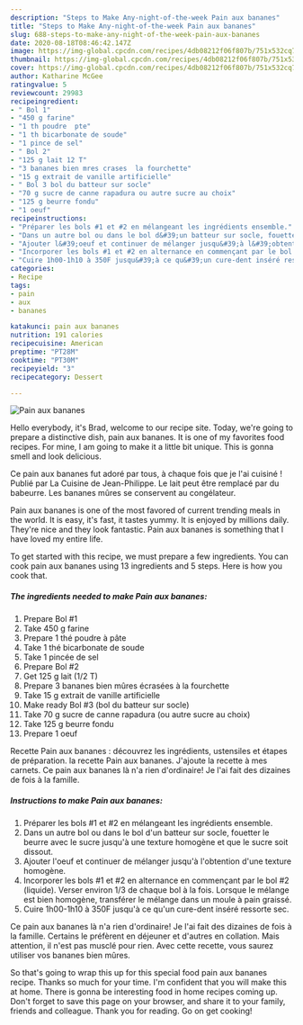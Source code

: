 ```yaml
---
description: "Steps to Make Any-night-of-the-week Pain aux bananes"
title: "Steps to Make Any-night-of-the-week Pain aux bananes"
slug: 688-steps-to-make-any-night-of-the-week-pain-aux-bananes
date: 2020-08-18T08:46:42.147Z
image: https://img-global.cpcdn.com/recipes/4db08212f06f807b/751x532cq70/pain-aux-bananes-photo-principale-de-la-recette.jpg
thumbnail: https://img-global.cpcdn.com/recipes/4db08212f06f807b/751x532cq70/pain-aux-bananes-photo-principale-de-la-recette.jpg
cover: https://img-global.cpcdn.com/recipes/4db08212f06f807b/751x532cq70/pain-aux-bananes-photo-principale-de-la-recette.jpg
author: Katharine McGee
ratingvalue: 5
reviewcount: 29983
recipeingredient:
- " Bol 1"
- "450 g farine"
- "1 th poudre  pte"
- "1 th bicarbonate de soude"
- "1 pince de sel"
- " Bol 2"
- "125 g lait 12 T"
- "3 bananes bien mres crases  la fourchette"
- "15 g extrait de vanille artificielle"
- " Bol 3 bol du batteur sur socle"
- "70 g sucre de canne rapadura ou autre sucre au choix"
- "125 g beurre fondu"
- "1 oeuf"
recipeinstructions:
- "Préparer les bols #1 et #2 en mélangeant les ingrédients ensemble."
- "Dans un autre bol ou dans le bol d&#39;un batteur sur socle, fouetter le beurre avec le sucre jusqu&#39;à une texture homogène et que le sucre soit dissout."
- "Ajouter l&#39;oeuf et continuer de mélanger jusqu&#39;à l&#39;obtention d&#39;une texture homogène."
- "Incorporer les bols #1 et #2 en alternance en commençant par le bol #2 (liquide). Verser environ 1/3 de chaque bol à la fois. Lorsque le mélange est bien homogène, transférer le mélange dans un moule à pain graissé."
- "Cuire 1h00-1h10 à 350F jusqu&#39;à ce qu&#39;un cure-dent inséré ressorte sec."
categories:
- Recipe
tags:
- pain
- aux
- bananes

katakunci: pain aux bananes 
nutrition: 191 calories
recipecuisine: American
preptime: "PT28M"
cooktime: "PT30M"
recipeyield: "3"
recipecategory: Dessert

---
```



![Pain aux bananes](https://img-global.cpcdn.com/recipes/4db08212f06f807b/751x532cq70/pain-aux-bananes-photo-principale-de-la-recette.jpg)

Hello everybody, it's Brad, welcome to our recipe site. Today, we're going to prepare a distinctive dish, pain aux bananes. It is one of my favorites food recipes. For mine, I am going to make it a little bit unique. This is gonna smell and look delicious.

Ce pain aux bananes fut adoré par tous, à chaque fois que je l&#39;ai cuisiné ! Publié par La Cuisine de Jean-Philippe. Le lait peut être remplacé par du babeurre. Les bananes mûres se conservent au congélateur.

Pain aux bananes is one of the most favored of current trending meals in the world. It is easy, it's fast, it tastes yummy. It is enjoyed by millions daily. They're nice and they look fantastic. Pain aux bananes is something that I have loved my entire life.


To get started with this recipe, we must prepare a few ingredients. You can cook pain aux bananes using 13 ingredients and 5 steps. Here is how you cook that.

<!--inarticleads1-->

##### The ingredients needed to make Pain aux bananes:

1. Prepare  Bol #1
1. Take 450 g farine
1. Prepare 1 thé poudre à pâte
1. Take 1 thé bicarbonate de soude
1. Take 1 pincée de sel
1. Prepare  Bol #2
1. Get 125 g lait (1/2 T)
1. Prepare 3 bananes bien mûres écrasées à la fourchette
1. Take 15 g extrait de vanille artificielle
1. Make ready  Bol #3 (bol du batteur sur socle)
1. Take 70 g sucre de canne rapadura (ou autre sucre au choix)
1. Take 125 g beurre fondu
1. Prepare 1 oeuf


Recette Pain aux bananes : découvrez les ingrédients, ustensiles et étapes de préparation. la recette Pain aux bananes. J&#39;ajoute la recette à mes carnets. Ce pain aux bananes là n&#39;a rien d&#39;ordinaire! Je l&#39;ai fait des dizaines de fois à la famille. 

<!--inarticleads2-->

##### Instructions to make Pain aux bananes:

1. Préparer les bols #1 et #2 en mélangeant les ingrédients ensemble.
1. Dans un autre bol ou dans le bol d&#39;un batteur sur socle, fouetter le beurre avec le sucre jusqu&#39;à une texture homogène et que le sucre soit dissout.
1. Ajouter l&#39;oeuf et continuer de mélanger jusqu&#39;à l&#39;obtention d&#39;une texture homogène.
1. Incorporer les bols #1 et #2 en alternance en commençant par le bol #2 (liquide). Verser environ 1/3 de chaque bol à la fois. Lorsque le mélange est bien homogène, transférer le mélange dans un moule à pain graissé.
1. Cuire 1h00-1h10 à 350F jusqu&#39;à ce qu&#39;un cure-dent inséré ressorte sec.


Ce pain aux bananes là n&#39;a rien d&#39;ordinaire! Je l&#39;ai fait des dizaines de fois à la famille. Certains le préfèrent en déjeuner et d&#39;autres en collation. Mais attention, il n&#39;est pas musclé pour rien. Avec cette recette, vous saurez utiliser vos bananes bien mûres. 

So that's going to wrap this up for this special food pain aux bananes recipe. Thanks so much for your time. I'm confident that you will make this at home. There is gonna be interesting food in home recipes coming up. Don't forget to save this page on your browser, and share it to your family, friends and colleague. Thank you for reading. Go on get cooking!
